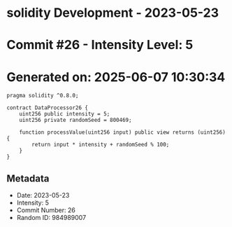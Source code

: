﻿# solidity Development - 2023-05-23
# Commit #26 - Intensity Level: 5
# Generated on: 2025-06-07 10:30:34
```solidity
pragma solidity ^0.8.0;

contract DataProcessor26 {
    uint256 public intensity = 5;
    uint256 private randomSeed = 800469;

    function processValue(uint256 input) public view returns (uint256) {
        return input * intensity + randomSeed % 100;
    }
}
```
## Metadata
- Date: 2023-05-23
- Intensity: 5
- Commit Number: 26
- Random ID: 984989007
